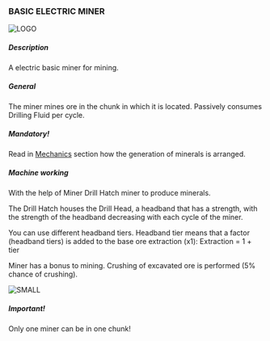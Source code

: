 ### BASIC ELECTRIC MINER

![LOGO](https://cdn.discordapp.com/attachments/916393114166525974/927976409127862402/BASIC_MINER.png)

##### Description

A electric basic miner for mining.

##### General

The miner mines ore in the chunk in which it is located. Passively consumes Drilling Fluid per cycle.

##### Mandatory!

Read in [Mechanics](/wiki/mechanics#oregeneration) section how the generation of minerals is arranged.

##### Machine working

With the help of Miner Drill Hatch miner to produce minerals.

The Drill Hatch houses the Drill Head, a headband that has a strength, with the strength of the headband decreasing with each cycle of the miner.

You can use different headband tiers. Headband tier means that a factor (headband tiers) is added to the base ore extraction (x1): Extraction = 1 + tier


Miner has a bonus to mining. Crushing of excavated ore is performed (5% chance of crushing).

![SMALL](https://cdn.discordapp.com/attachments/916393114166525974/927973613922037770/unknown.png)

##### Important!

Only one miner can be in one chunk!

